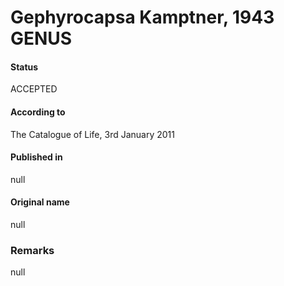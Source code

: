 Gephyrocapsa Kamptner, 1943 GENUS
=======

#### Status
ACCEPTED

#### According to
The Catalogue of Life, 3rd January 2011

#### Published in
null

#### Original name
null

### Remarks
null